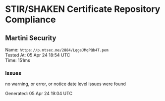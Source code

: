 # STIR/SHAKEN Certificate Repository Compliance

## Martini Security

Name: `https://p.mtsec.me/2884/LqgeJMqPQb4T.pem`\
Tested At: 05 Apr 24 18:54 UTC\
Time: 151ms

### Issues

no warning, or error, or notice date level issues were found

Generated: 05 Apr 24 19:04 UTC